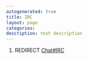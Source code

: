 ```yaml
---
autogenerated: true
title: IRC
layout: page
categories: 
description: test description
---
```


1.  REDIRECT [Chat\#IRC](Chat#IRC)
